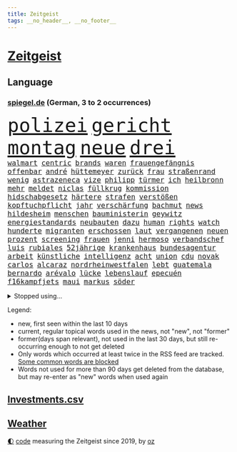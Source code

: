 ```yaml
---
title: Zeitgeist
tags: __no_header__, __no_footer__
---
```


# [Zeitgeist](https://oliz.io/zeitgeist/)

## Language

<h3><a href="https://www.spiegel.de" target="_blank">spiegel.de</a> (German, 3 to 2 occurrences)</h3>
<p style="font-family:monospace">
<span style="font-size:32pt"><a href="news_links.html#polizei" class="current">polizei</a></span>
<span style="font-size:32pt"><a href="news_links.html#gericht" class="current">gericht</a></span>
<span style="font-size:32pt"><a href="news_links.html#montag" class="current">montag</a></span>
<span style="font-size:32pt"><a href="news_links.html#neue" class="current">neue</a></span>
<span style="font-size:32pt"><a href="news_links.html#drei" class="current">drei</a></span>
<br>
<span style="font-size:12pt"><a href="news_links.html#walmart" class="new">walmart</a></span>
<span style="font-size:12pt"><a href="news_links.html#centric" class="new">centric</a></span>
<span style="font-size:12pt"><a href="news_links.html#brands" class="new">brands</a></span>
<span style="font-size:12pt"><a href="news_links.html#waren" class="current">waren</a></span>
<span style="font-size:12pt"><a href="news_links.html#frauengefängnis" class="new">frauengefängnis</a></span>
<span style="font-size:12pt"><a href="news_links.html#offenbar" class="current">offenbar</a></span>
<span style="font-size:12pt"><a href="news_links.html#andré" class="current">andré</a></span>
<span style="font-size:12pt"><a href="news_links.html#hüttemeyer" class="new">hüttemeyer</a></span>
<span style="font-size:12pt"><a href="news_links.html#zurück" class="current">zurück</a></span>
<span style="font-size:12pt"><a href="news_links.html#frau" class="current">frau</a></span>
<span style="font-size:12pt"><a href="news_links.html#straßenrand" class="new">straßenrand</a></span>
<span style="font-size:12pt"><a href="news_links.html#wenig" class="current">wenig</a></span>
<span style="font-size:12pt"><a href="news_links.html#astrazeneca" class="new">astrazeneca</a></span>
<span style="font-size:12pt"><a href="news_links.html#vize" class="current">vize</a></span>
<span style="font-size:12pt"><a href="news_links.html#philipp" class="current">philipp</a></span>
<span style="font-size:12pt"><a href="news_links.html#türmer" class="new">türmer</a></span>
<span style="font-size:12pt"><a href="news_links.html#ich" class="current">ich</a></span>
<span style="font-size:12pt"><a href="news_links.html#heilbronn" class="new">heilbronn</a></span>
<span style="font-size:12pt"><a href="news_links.html#mehr" class="current">mehr</a></span>
<span style="font-size:12pt"><a href="news_links.html#meldet" class="current">meldet</a></span>
<span style="font-size:12pt"><a href="news_links.html#niclas" class="new">niclas</a></span>
<span style="font-size:12pt"><a href="news_links.html#füllkrug" class="new">füllkrug</a></span>
<span style="font-size:12pt"><a href="news_links.html#kommission" class="current">kommission</a></span>
<span style="font-size:12pt"><a href="news_links.html#hidschabgesetz" class="new">hidschabgesetz</a></span>
<span style="font-size:12pt"><a href="news_links.html#härtere" class="current">härtere</a></span>
<span style="font-size:12pt"><a href="news_links.html#strafen" class="current">strafen</a></span>
<span style="font-size:12pt"><a href="news_links.html#verstößen" class="new">verstößen</a></span>
<span style="font-size:12pt"><a href="news_links.html#kopftuchpflicht" class="new">kopftuchpflicht</a></span>
<span style="font-size:12pt"><a href="news_links.html#jahr" class="current">jahr</a></span>
<span style="font-size:12pt"><a href="news_links.html#verschärfung" class="current">verschärfung</a></span>
<span style="font-size:12pt"><a href="news_links.html#bachmut" class="current">bachmut</a></span>
<span style="font-size:12pt"><a href="news_links.html#news" class="current">news</a></span>
<span style="font-size:12pt"><a href="news_links.html#hildesheim" class="new">hildesheim</a></span>
<span style="font-size:12pt"><a href="news_links.html#menschen" class="current">menschen</a></span>
<span style="font-size:12pt"><a href="news_links.html#bauministerin" class="current">bauministerin</a></span>
<span style="font-size:12pt"><a href="news_links.html#geywitz" class="current">geywitz</a></span>
<span style="font-size:12pt"><a href="news_links.html#energiestandards" class="new">energiestandards</a></span>
<span style="font-size:12pt"><a href="news_links.html#neubauten" class="new">neubauten</a></span>
<span style="font-size:12pt"><a href="news_links.html#dazu" class="current">dazu</a></span>
<span style="font-size:12pt"><a href="news_links.html#human" class="current">human</a></span>
<span style="font-size:12pt"><a href="news_links.html#rights" class="current">rights</a></span>
<span style="font-size:12pt"><a href="news_links.html#watch" class="current">watch</a></span>
<span style="font-size:12pt"><a href="news_links.html#hunderte" class="current">hunderte</a></span>
<span style="font-size:12pt"><a href="news_links.html#migranten" class="current">migranten</a></span>
<span style="font-size:12pt"><a href="news_links.html#erschossen" class="current">erschossen</a></span>
<span style="font-size:12pt"><a href="news_links.html#laut" class="current">laut</a></span>
<span style="font-size:12pt"><a href="news_links.html#vergangenen" class="current">vergangenen</a></span>
<span style="font-size:12pt"><a href="news_links.html#neuen" class="current">neuen</a></span>
<span style="font-size:12pt"><a href="news_links.html#prozent" class="current">prozent</a></span>
<span style="font-size:12pt"><a href="news_links.html#screening" class="new">screening</a></span>
<span style="font-size:12pt"><a href="news_links.html#frauen" class="current">frauen</a></span>
<span style="font-size:12pt"><a href="news_links.html#jenni" class="new">jenni</a></span>
<span style="font-size:12pt"><a href="news_links.html#hermoso" class="new">hermoso</a></span>
<span style="font-size:12pt"><a href="news_links.html#verbandschef" class="current">verbandschef</a></span>
<span style="font-size:12pt"><a href="news_links.html#luis" class="current">luis</a></span>
<span style="font-size:12pt"><a href="news_links.html#rubiales" class="new">rubiales</a></span>
<span style="font-size:12pt"><a href="news_links.html#52jährige" class="new">52jährige</a></span>
<span style="font-size:12pt"><a href="news_links.html#krankenhaus" class="current">krankenhaus</a></span>
<span style="font-size:12pt"><a href="news_links.html#bundesagentur" class="current">bundesagentur</a></span>
<span style="font-size:12pt"><a href="news_links.html#arbeit" class="current">arbeit</a></span>
<span style="font-size:12pt"><a href="news_links.html#künstliche" class="current">künstliche</a></span>
<span style="font-size:12pt"><a href="news_links.html#intelligenz" class="current">intelligenz</a></span>
<span style="font-size:12pt"><a href="news_links.html#acht" class="current">acht</a></span>
<span style="font-size:12pt"><a href="news_links.html#union" class="current">union</a></span>
<span style="font-size:12pt"><a href="news_links.html#cdu" class="current">cdu</a></span>
<span style="font-size:12pt"><a href="news_links.html#novak" class="current">novak</a></span>
<span style="font-size:12pt"><a href="news_links.html#carlos" class="current">carlos</a></span>
<span style="font-size:12pt"><a href="news_links.html#alcaraz" class="current">alcaraz</a></span>
<span style="font-size:12pt"><a href="news_links.html#nordrheinwestfalen" class="current">nordrheinwestfalen</a></span>
<span style="font-size:12pt"><a href="news_links.html#lebt" class="current">lebt</a></span>
<span style="font-size:12pt"><a href="news_links.html#guatemala" class="current">guatemala</a></span>
<span style="font-size:12pt"><a href="news_links.html#bernardo" class="current">bernardo</a></span>
<span style="font-size:12pt"><a href="news_links.html#arévalo" class="new">arévalo</a></span>
<span style="font-size:12pt"><a href="news_links.html#lücke" class="current">lücke</a></span>
<span style="font-size:12pt"><a href="news_links.html#lebenslauf" class="current">lebenslauf</a></span>
<span style="font-size:12pt"><a href="news_links.html#epecuén" class="new">epecuén</a></span>
<span style="font-size:12pt"><a href="news_links.html#f16kampfjets" class="current">f16kampfjets</a></span>
<span style="font-size:12pt"><a href="news_links.html#maui" class="current">maui</a></span>
<span style="font-size:12pt"><a href="news_links.html#markus" class="current">markus</a></span>
<span style="font-size:12pt"><a href="news_links.html#söder" class="current">söder</a></span>
</p>
<details>
<summary>Stopped using...</summary>
<p class="former" style="font-size:12pt">
hervor(1033) mitunter(1033) prüfung(1033) fort(1032) freien(1032) geholfen(1032) registriert(1032) aufgefordert(1031) coronakrise(1031) einzelne(1031) john(1031) rasant(1031) ard(1030) einwohner(1030) flüge(1030) gründer(1030) heftig(1030) humanitäre(1030) schwangerschaft(1030) sicherheitskräfte(1030) usregierung(1030) überlebte(1030) altes(1029) hieß(1029) investoren(1029) kliniken(1029) recep(1029) tayyip(1029) abstimmen(1028) diesel(1028) erteilt(1028) scheinen(1028) serie(1028) solidarität(1028) verschieben(1028) zuschauer(1028) bundesländer(1027) deutlichen(1027) fließt(1027) freiburg(1027) protestiert(1027) streitkräfte(1027) taylor(1027) wofür(1027) arsenal(1026) berichte(1026) csu(1026) geboten(1026) geheimnis(1026) kapitän(1026) landtag(1026) trainieren(1026) bundesländern(1025) ersetzen(1025) geeinigt(1025) is(1025) johnson(1025) kontrollieren(1025) künftige(1025) mediziner(1025) passen(1025) verteilt(1025) angeblichen(1024) entscheidend(1024) entschuldigt(1024) generalsekretär(1024) getrennt(1024) juden(1024) tests(1024) belgien(1023) landkreis(1023) minderheit(1023) umsatz(1023) abgehört(1022) beschwerden(1022) kaputt(1022) schiedsrichter(1022) strengere(1022) verändern(1022) widerspruch(1022) hintergründe(1021) i(1021) kleines(1021) moderne(1021) präsidentschaftswahl(1021) standort(1021) heil(1020) hubertus(1020) zusammenhang(1020) fragt(1019) menschenleben(1019) triumph(1019) punkten(1018) störung(1018) tatverdächtigen(1018) davor(1017) dementiert(1017) meist(1017) schritte(1016) tragödie(1016) ursachen(1016) brite(1015) hielten(1015) präsidentin(1015) pünktlich(1015) schwierige(1015) stadion(1015) haushalte(1013) sowie(1013) bundesstaat(1012) drittel(1012) kommende(1012) auftrag(1011) wunder(1011) genauso(1008) gold(1008) regelung(1008) vorgegangen(1008) februar(1007) pfund(1007) aufgetaucht(1006) steffen(1006) top(1006) entschuldigung(1004) monats(1004) skeptisch(1004) syrer(1002) gemeinsames(1001) eigenes(1000) unzufrieden(1000) bundesverfassungsgericht(999) ministerien(999) landet(998) kassieren(993) abhängig(992) aufgabe(989) afrikas(988) georg(988) gerieten(986) annäherung(984) vorläufig(983) grüner(978) konzert(977) ära(977) sammeln(974) cdu/csu(966) coronaimpfung(957) leiter(949) wetterdienst(941) cent(926) langjährige(921) anfeindungen(901) zusammenbruch(892) demnächst(888) autobahnen(886) angebote(849) interessen(834) verlag(833) volk(773) mächtigen(746) gremium(735) beeinträchtigt(723) energiepreise(708) funktionen(705) zeitungsbericht(701) hoffenheim(698) illegaler(697) universität(696) preiserhöhungen(694) 73(691) erreichte(684) nfl(677) vorfeld(677) einigt(669) demo(664) fachkräfte(664) siebten(663) station(663) abschreckung(661) bettina(661) gewachsen(650) verständigt(650) größtem(642) 41(641) härte(633) stadtteil(633) tödlichem(629) kürzer(627) schienen(620) meta(618) schusswaffen(617) historischer(614) promis(604) innenministerin(599) zustimmung(598) pink(597) oligarchen(595) 87(592) bat(583) genehmigt(581) spielern(563) pekings(556) vergleichsweise(552) bürgerkrieg(550) helikopter(550) fremd(549) fehlverhalten(546) klingen(544) einheiten(543) flughäfen(536) umfragen(534) geplanter(529) vereinigung(528) jennifer(523) 19jährige(521) nukleare(511) töchter(508) profitierte(507) söhne(505) zugegeben(499) patrick(498) finnische(496) günstige(493) messerattacke(491) koch(490) hochrangige(489) natobeitritt(485) ausstieg(480) fox(480) schwarzes(475) weichen(475) schwerverletzte(474) humor(473) diplomat(471) vermisster(464) versöhnung(458) gäbe(457) export(453) verhängnis(453) trocken(452) verärgert(450) usschauspieler(446) dinner(445) lustig(445) prinzessin(443) konzerte(442) erleichtert(441) besitzt(440) konkurrenten(433) umwelthilfe(427) bedarf(426) empfehlungen(423) galten(421) exmann(420) leopardpanzer(420) inmitten(418) neuseelands(414) therapien(412) prompt(411) valley(409) risiken(408) attraktiver(407) sahen(406) plädieren(401) einleiten(395) versorgen(395) braun(394) bundeskartellamt(394) kontroversen(393) usrepublikaner(388) berlinneukölln(386) kilo(386) starkwatzinger(384) solches(383) fpö(381) verstanden(379) ähnlichen(378) freispruch(376) aussteigen(375) subventionen(373) nachhaltigkeit(370) diana(365) offenlegen(365) bildband(363) wärmepumpen(362) vereinbarten(361) bürgergeld(360) schlimmeres(360) disney(358) rbb(357) spitzen(357) okay(351) strenge(348) schickte(344) marken(343) herunter(342) anfangs(341) verstöße(340) missverständnis(338) töne(337) biografie(336) nackt(335) verbündeter(330) finnen(329) freigegeben(329) zutritt(329) talkshow(328) kontroverse(326) gratis(325) gewaltsam(323) salihamidžić(322) beton(321) rassistischer(321) ausgestattet(319) finanzministerium(319) entzieht(317) rückblick(316) vaters(314) astronauten(313) vereinbarung(312) verstorbene(311) einsamkeit(307) irland(307) rückschlägen(305) erzeugerpreise(303) gerecht(303) sportdirektor(302) lakers(299) härtesten(296) langes(295) verhelfen(295) bnd(294) großeinsatz(294) kommissar(294) forschung(290) übergewicht(287) cyberangriff(281) absolviert(280) taucher(280) beworfen(277) autorinnen(275) gestohlenen(274) umfassende(274) zulassen(274) verehrt(273) beantragen(271) eric(271) beratung(269) feuerte(266) metall(265) one(264) flugabwehr(261) überragt(261) wirtschaftliche(260) trotzen(256) redet(254) renner(254) finanzaufsicht(253) 14jähriger(252) abbauen(252) basf(252) benedikt(251) berühmteste(249) wegfallen(248) amtsgericht(247) überzeugen(247) 56(246) euphorie(245) angriffskrieges(244) bafin(242) technologien(242) gipfeltreffen(240) vorverkauf(238) check(235) gelsenkirchen(234) größeren(234) erwähnt(232) muster(232) trauern(232) besitzen(230) erstickt(230) wiener(229) hürde(227) exportieren(226) streitigkeiten(226) udo(226) einwanderer(225) mühsam(224) entsprechendes(223) leblos(222) pionier(222) handelspartner(221) pfarrer(220) evg(219) unglaublich(219) salat(218) verkehrspolitik(218) gegründet(217) heimische(216) überflüssig(215) viertagewoche(214) satellitenbild(213) thailands(213) redaktion(212) verdreifacht(212) vorstand(212) umstrittener(211) hinkt(210) vorfälle(210) zufällig(210) hoffentlich(209) reederei(209) guardian(207) meiste(207) staatsgebiet(206) dieb(205) einträge(203) batic(202) bibel(202) botschafterin(202) komplizierten(202) leitmayr(202) temperatur(202) 69(201) eiltempo(201) meditation(200) mythos(200) flugverkehr(198) gedenken(197) jason(196) elektrische(194) veröffentlichten(194) heiligen(193) freier(192) abnehmen(191) rivale(190) springer(189) verdächtigt(189) schritten(188) verwenden(188) aufklären(187) umweltschutz(187) abheben(186) republikanische(186) steigert(186) bergab(185) office(185) bohlen(184) elena(184) bremst(183) theoretisch(182) wiederzufinden(182) vernetzt(181) gegenstand(180) gesetzlichen(180) kennzeichnung(180) akt(178) kläger(178) nötigung(178) sätze(178) achtsamkeit(177) dfl(177) auszeit(176) schweres(176) beantwortet(175) bundesweiten(175) partnern(175) thorsten(175) filmen(174) hasan(174) selfie(174) vorwurfs(174) ambitionen(173) brokstedt(173) dienen(173) köpfe(173) ibrahim(172) tarifverhandlungen(172) wagnersöldnern(171) delikte(167) anpassen(165) elch(165) nordwesten(165) trier(165) willkür(164) petersen(163) 1998(162) ausgewiesen(161) fraglich(160) pfannkuchen(160) stärkt(160) bewertung(158) detail(157) posse(157) abschiebung(156) felder(156) hundekot(156) on(156) parade(155) ham(154) verlegen(154) arbeitskampf(153) berlinmitte(153) kehren(153) ss(153) betrieblichen(151) zoos(151) ehrgeizige(150) fahrern(150) notwehr(150) passend(150) meeresspiegel(149) atomwaffen(148) söldnerchef(148) wänden(148) elite(147) tattoo(147) aufschluss(146) schwangerschaftsabbrüche(146) worklifebalance(146) ankommen(145) derer(145) wang(145) yi(145) begeben(144) flutkatastrophe(144) handelte(144) ostdeutschen(144) königsetappe(143) römisches(143) ulrike(141) bedrohen(140) optionen(140) vermissen(139) fließen(138) geschehen(138) menschenrechtsorganisation(138) griechische(137) hof(137) mecklenburgvorpommerns(137) erholen(136) jesse(136) hausbesitzer(135) jewgenij(135) therapiesitzung(135) umsetzen(135) bezieht(134) ölraffinerie(134) 900(133) goldschatz(133) vereinte(133) dna(132) gekonnt(132) hauptrolle(132) bestehende(131) erschaffen(131) erzbischof(131) jakarta(131) wettrennen(131) 800000(130) parlamentarische(130) angelegenheit(129) herausgabe(129) eingeklemmt(128) portal(128) rohstoff(128) kartellamt(127) niederländischer(127) sackgasse(127) sprengungen(127) honduras(126) geflüchtet(125) säen(125) arbeitskräfte(124) hakenkreuze(124) machtdemonstration(124) marseille(124) nordrheinwestfälischen(124) exparteichef(123) großvater(122) heutige(122) verhinderte(122) überflutungen(122) behindern(121) mails(121) gedulden(120) robin(120) bundeskriminalamt(119) bundestags(119) daniil(119) lebensgefährliche(118) nils(118) brachten(117) getrennte(116) lebenden(116) moore(116) heißem(114) ausbilder(113) beziehen(113) fallengelassen(113) national(113) produkt(113) vertagt(113) inneren(112) abzuschaffen(111) chinapolitik(111) kleinflugzeug(111) filmte(110) stadtplaner(110) verlesen(110) eilantrag(109) empfinden(109) holger(109) prozessen(109) vorausgesetzt(108) senden(107) erdogan(106) gendersprache(106) kontern(106) freizeitpark(105) mittendrin(105) prekären(105) hannah(104) hoeneß(104) reue(104) konrad(103) stuft(103) münchens(102) reisepass(101) tanken(101) erwartete(100) kennedy(100) bürgerkriegs(99) justizministerium(98) straßburg(98) turin(98) rechtsextrem(97) schamlos(97) dnatest(96) ausgehen(95) constantin(95) erdbeeren(95) karamursa(95) bauwerk(94) straßenverkehr(94) zuneigung(94) 180(93) früchte(93) horror(93) rad(93) christie(92) court(92) großrazzia(92) kiunternehmen(92) medikament(92) abi(91) geldautomaten(91) vorsorglich(91) abgeschlossene(90) girl(90) sony(90) tvansprache(90) uboot(90) löwe(89) meistverkauften(89) betrügerbande(88) bewahrt(88) meilenstein(88) schäfer(88) forces(87) formuliert(87) gebucht(87) gouverneurin(87) rapid(87) schufascore(87) support(87) bestandteil(86) bestzeit(86) erlangen(86) erläutert(86) h(86) kanzlei(86) radikalisierung(86) spektakulär(86) uli(86) umkrempeln(86) bandenmitglieder(85) blau(85) diebstahl(85) ding(85) kühler(85) serien(85) sudanesischen(85) disput(84) gänswein(84) polizeiinspekteur(84) privatsekretär(84) spielabbruch(84) that(84) xvi(84) islamistischer(83) kinofilm(83) prozesstag(83) zehntel(83) zoll(83) call(82) duty(82) etablierten(82) feministinnen(82) herzustellen(82) lehrt(82) passendes(82) reparaturzentrum(82) rice(82) skeptiker(82) stöhnen(82) weltruhm(82) 83(81) ada(81) einschüchtern(81) eliten(81) falschparker(81) heilige(81) meistgesuchten(81) schirach(81) tegernsee(81) überschwemmen(81) überspringen(81) ausrücken(80) großvaters(80) hamm(80) heimtückischen(80) rekordsumme(80) versprecher(80) fahrradfahrer(79) massenprotesten(79) vilnius(79) 260(78) dazugelernt(78) fiebertraum(78) herum(78) judith(78) scheinheilige(78) triumphieren(78) zurückfallen(78) 21jährigen(77) byd(77) gegenschlag(77) landesarbeitsgericht(77) lukrativen(77) sabotageverdacht(77) vollkommen(77) filmbranche(76) gosens(76) landtagswahlen(76) meistertrainer(76) verrücktes(76) anhieb(75) imam(75) rückeroberung(75) sommers(75) tragik(75) filmstudios(74) ios(74) sheffield(74) störten(74) 70jährige(73) arbeitsministerium(73) frankfurts(73) gesellschaftlichen(73) militäranalyst(73) spaziergänger(73) strömten(73) zeitfahren(73) absurd(72) meisterfeier(72) traditionen(72) zwischendurch(72) brandbrief(71) bundeshaushalt(71) gerichtsverhandlung(71) gestritten(71) minimieren(71) schiefgehen(71) sparkassen(71) gewollt(70) heilen(70) heinzchristian(70) mangelware(70) vice(70) anfrage(69) chaotischen(69) gründerin(69) plate(69) taktik(69) thyssenkrupp(69) umfassender(69) absichtlichen(68) akteure(68) alben(68) befassen(68) bekennt(68) marktanteil(68) passwort(68) trauriger(68) verlockend(68) altersvorsorge(67) drähte(67) einstufung(67) erinnerten(67) ethnischen(67) light(67) rezeptfreie(67) vielfachen(67) sonderbeauftragten(66) stopfen(66) swift(66) umweltverschmutzung(66) brutalen(65) dämpft(65) frederik(65) gerichtssaal(65) gesang(65) gunst(65) lifestyle(65) steigender(65) umgebaut(65) establishment(64) sechzigerjahren(64) verweigerung(64) à(64) activision(63) blizzard(63) kissinger(63) leeds(63) leonie(63) wahlwiederholung(63) beckenbauer(62) einzusetzen(62) gerücht(62) imageschaden(62) jugendorganisationen(62) rocky(62) staatsfernsehen(62) vorletzte(62) wahrscheinlicher(62) allgegenwärtig(61) bafög(61) ballermann(61) lachen(61) lustige(61) soldatinnen(61) staatsanwälte(61) streaming(61) dramatik(60) evpchef(60) gegenmittel(60) interessenkonflikten(60) plön(60) reagan(60) ronald(60) saudische(60) shell(60) ungestüm(60) versorgungskrise(60) drastische(59) spargelernte(59) südlich(59) verpackungsmüll(59) exkollegen(58) heat(58) kalkuliert(58) matteo(58) münchentatort(58) schröders(58) grenzübertritt(57) kassenärztlichen(57) selbstständig(57) unausgegoren(57) verunglimpft(57) hakte(56) leichtigkeit(56) mysteriöse(56) narben(56) 2006(55) dürr(55) gesamtsieg(55) heimischer(55) schub(55) abfall(54) blockierte(54) bundesministerien(54) schießerei(54) sozialhilfeempfänger(54) tennisolympiasieger(54) verstrickungen(54) playoffaus(53) 77(52) bestimmtes(52) brilliert(52) erlangte(52) ghazi(52) inferno(52) literarisches(52) römer(52) tonnenweise(52) aufgetreten(51) deutschsprachige(51) hausfrauen(51) textilien(51) abenteuer(50) atombombe(50) erpressen(50) kette(50) privater(50) rabattschlacht(50) ressorts(50) unionsfraktionsmanager(50) vorsitzender(50) zulasten(50) 78(49) gelaufen(49) kaltgestellt(49) preist(49) schwan(49) abgeschoben(48) geburtstagsgesellschaft(48) zwanzig(48) kiboom(47) missstände(47) mondlandung(47) sanieren(47) seins(47) studios(47) unmögliche(47) untersuchungskommission(47) urteile(47) überprüft(47) coronaapp(46) dfbpokalfinale(46) farke(46) fernwärme(46) kapazität(46) lebensunterhalt(46) papstes(46) wirtschaftsforscher(46) überresten(46) eroberte(45) geringerer(45) hüften(45) jelena(45) schwerin(45) auswärtigen(44) dunkelziffer(44) fünfmal(44) romane(44) sechster(44) sätzen(44) cessna(43) forschungsministerin(43) fäuste(43) jannik(43) luxemburg(43) protestierende(43) sinner(43) ankündigungen(42) geheimdokumenten(42) kosovarische(42) totschlag(42) verwaltungsrat(42) zwischenfall(42) albin(41) bezahlte(41) eurofighter(41) kurti(41) melle(41) rammsteinkonzert(41) ultrarechte(41) vertraut(41) vox(41) wirecard(41) zuliebe(41) innern(40) lagern(40) pauschalreisen(40) versammlung(40) 4700(39) abends(39) korallen(39) milan(39) nordamerikanischen(39) rybakina(39) singlecharts(39) stonehenge(39) zugspitze(39) beach(38) bergsteigerin(38) bewegende(38) bundeswirtschaftsministerium(38) liv(38) reparatur(38) unters(38) überfluteten(38) aryna(37) belarussin(37) olympiastadion(37) sabalenka(37) toskana(37) tschechin(37) unterhalb(37) ölkonzerne(37) 16jährigen(36) landwirten(36) omaha(36) progressiv(36) regenbogenflaggen(36) schweigt(36) turnierstart(36) vorne(36) überfüllte(36) milliardenschweren(35) reparaturen(35) asylrecht(34) exprofi(34) flüchtlingsboot(34) freistaat(34) geparkte(34) lärmen(34) populistischer(34) schlichten(34) enger(33) eroberten(33) juliwoche(33) katamaran(33) metachef(33) werkelt(33) ausgeschöpft(32) declan(32) erodieren(32) favoritin(32) flüchtlingskatastrophe(32) hügel(32) kzhäftlinge(32) müllvermeidung(32) nationaltorhüter(32) tumulte(32) flüchtlingen(31) fortsetzt(31) now(31) poltert(31) smartwatches(31) sommerloch(31) speak(31) widerlegt(31) artgenossen(30) berauscht(30) diebesbande(30) huldigt(30) kupferhersteller(30) trikots(30) verholfen(30) verlusten(30) viertelmillion(30) 1971(29) abgerufen(29) buhlen(29) chinastrategie(29) gießen(29) hangar(29) preisanstieg(29) stellenabbau(29) aufzusetzen(28) landkreise(28) pass(28) sicherheitsdebatte(28) allgemeine(27) angelaufen(27) brennendes(27) bundestagswahl(27) costners(27) dreitägige(27) elton(27) jane(27) locker(27) natogipfel(27) sauer(27) seitenhieb(27) strafverfahren(27) zehntausend(27) gelb(26) scheidungskrieg(26) urin(26) wertet(26) abhängigkeiten(25) achterbahn(25) freibädern(25) hetzt(25) indirekt(25) irlands(25) marsch(25) playstation(25) rsfmiliz(25) sanktionsliste(25) verunsicherung(25) warnungen(25) freizeit(24) inselgruppe(24) wettbewerber(24) ataman(23) blue(23) ferda(23) ferngesteuerte(23) handgelenk(23) krumbiegel(23) leuchtet(23) planschen(23) radwege(23) schlüsselfigur(23) senats(23) supermärkte(23) fertiger(22) flüchtlingskrise(22) freiwasserschwimmer(22) psychologische(22) radweg(22) symptomen(22) weitverbreitet(22) wimbledon(22) benötigten(21) eigenlob(21) korans(21) prigoschins(21) verbrennung(21) vermittelt(21) wagnerkämpfer(21) wagnerrevolte(21) zulieferer(21) abgeworben(20) holten(20) modernes(20) randale(20) randalierende(20) wagneraufstand(20) wagnermeuterei(20) zäsur(20) antidiskriminierungsbeauftragte(19) busse(19) chemiekonzern(19) datenlecks(19) dumme(19) lovebinde(19) rheinlandpfälzischen(19) schleswigholsteinische(19) wmtest(19) übereinstimmenden(19) überschwemmt(19) barker(18) bitteren(18) kahl(18) kourtney(18) porträt(18) rekordhalter(18) travis(18) verkaufte(18) verkehrswende(18) belohnen(17) schweinfurt(17) studienfinanzierung(17) 32000(16) afdhöhenflug(16) dehydrierung(16) neukunden(16) nördlich(16) zunutze(16) berufliche(15) fahrgast(15) gelbe(15) gleichheit(15) jasper(15) kirchen(15) philipsen(15) sprinter(15) warmen(15) weltfußballer(15) entlaufene(14) gerichtsverfahren(14) oberbefehlshaber(14) surowikin(14) threads(14) twitterkonkurrent(14) untreue(14) weltbild(14) feuchte(13) hüther(13) komisch(13) maroden(13) massencrash(13) verwahrt(13) weltregionen(13) edwin(12) froh(12) hintermänner(12) hirnblutung(12) meetings(12) raste(12) rattenfänger(12) sar(12) sofortige(12) torwartlegende(12) unzufriedenheit(12) verschreiben(12) archäologie(11) böschung(11) perfekter(11)
</p>
</details>
<p>Legend:
<ul>
<li><span class="new">new</span>, first seen within the last 10 days</li>
<li><span class="current">current</span>, regular topical words used in the news, not "new", not "former"</li>
<li><span class="former">former(days span relevant)</span>, not used in the last 30 days, but still re-occurring enough to not get deleted</li>
<li>Only words which occurred at least twice in the RSS feed are tracked. <a href="language/filters.py">Some common words are blocked</a></li>
<li>Words not used for more than 90 days get deleted from the database, but may re-enter as "new" words when used again</li>
</ul>
</p>

## [Investments](investments.html)[.csv](investments.csv)

## [Weather](weather.html)

<footer>
<a href="javascript:toggleTheme()" class="nav">🌓</a>
<a href="https://github.com/ooz/zeitgeist">code</a> measuring the Zeitgeist since 2019, by <a href="https://oliz.io">oz</a>
</footer>

